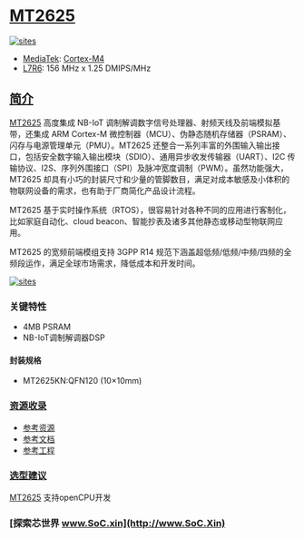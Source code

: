 ﻿# [MT2625](https://github.com/SoCXin/MT2625)

[![sites](http://182.61.61.133/link/resources/SoC.png)](http://www.SoC.Xin)

* [MediaTek](https://www.mediatek.com/): [Cortex-M4](https://github.com/SoCXin/Cortex)
* [L7R6](https://github.com/SoCXin/Level): 156 MHz x 1.25 DMIPS/MHz

## [简介](https://github.com/SoCXin/MT2625/wiki)

[MT2625](https://github.com/SoCXin/MT2625) 高度集成 NB-IoT 调制解调数字信号处理器、射频天线及前端模拟基带，还集成 ARM Cortex-M 微控制器（MCU）、伪静态随机存储器（PSRAM）、闪存与电源管理单元（PMU）。MT2625 还整合一系列丰富的外围输入输出接口，包括安全数字输入输出模块（SDIO）、通用异步收发传输器（UART）、I2C 传输协议、I2S、序列外围接口（SPI）及脉冲宽度调制（PWM）。虽然功能强大，MT2625 却具有小巧的封装尺寸和少量的管脚数目，满足对成本敏感及小体积的物联网设备的需求，也有助于厂商简化产品设计流程。

MT2625 基于实时操作系统（RTOS），很容易针对各种不同的应用进行客制化，比如家庭自动化、cloud beacon、智能抄表及诸多其他静态或移动型物联网应用。

MT2625 的宽频前端模组支持 3GPP R14 规范下涵盖超低频/低频/中频/四频的全频段运作，满足全球市场需求，降低成本和开发时间。

[![sites](docs/MT2625.png)](https://www.mediatek.cn/products/nbIot/mt2625)

### 关键特性

* 4MB PSRAM
* NB-IoT调制解调器DSP


#### 封装规格

* MT2625KN:QFN120 (10×10mm)

### [资源收录](https://github.com/SoCXin)

* [参考资源](src/)
* [参考文档](docs/)
* [参考工程](project/)

### [选型建议](https://github.com/SoCXin)

[MT2625](https://github.com/SoCXin/MT2625) 支持openCPU开发

### [探索芯世界 www.SoC.xin](http://www.SoC.Xin)
